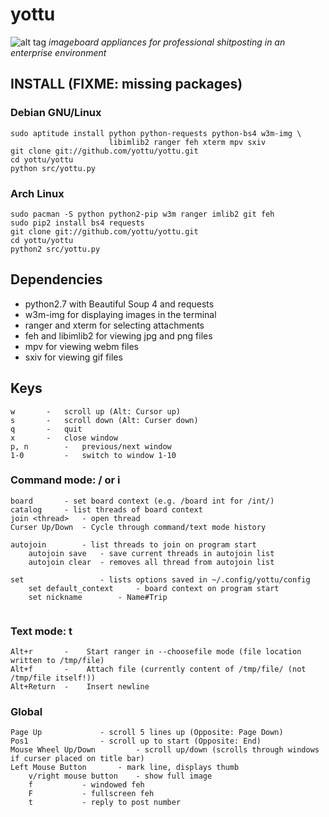 # yottu


![alt tag](https://raw.github.com/yottu/yottu/master/screenshot.png)
_imageboard appliances for professional shitposting in an enterprise environment_

## INSTALL (FIXME: missing packages)
### Debian GNU/Linux
```
sudo aptitude install python python-requests python-bs4 w3m-img \
                      libimlib2 ranger feh xterm mpv sxiv
git clone git://github.com/yottu/yottu.git
cd yottu/yottu
python src/yottu.py
```

### Arch Linux
```
sudo pacman -S python python2-pip w3m ranger imlib2 git feh
sudo pip2 install bs4 requests
git clone git://github.com/yottu/yottu.git
cd yottu/yottu
python2 src/yottu.py
```

## Dependencies
- python2.7 with Beautiful Soup 4 and requests
- w3m-img for displaying images in the terminal
- ranger and xterm for selecting attachments
- feh and libimlib2 for viewing jpg and png files
- mpv for viewing webm files
- sxiv for viewing gif files

## Keys
```
w 		- 	scroll up (Alt: Cursor up)
s 		- 	scroll down (Alt: Curser down)
q 		-	quit
x		-	close window
p, n 		- 	previous/next window
1-0 		-	switch to window 1-10
```

### Command mode: / or i
```
board 		- set board context (e.g. /board int for /int/)
catalog 	- list threads of board context
join <thread>	- open thread
Curser Up/Down 	- Cycle through command/text mode history

autojoin 		- list threads to join on program start
	autojoin save 	- save current threads in autojoin list
	autojoin clear	- removes all thread from autojoin list
	
set 				- lists options saved in ~/.config/yottu/config
	set default_context 	- board context on program start
	set nickname 		- Name#Trip
	
```

### Text mode: t
```
Alt+r 		-	 Start ranger in --choosefile mode (file location written to /tmp/file)
Alt+f 		- 	 Attach file (currently content of /tmp/file/ (not /tmp/file itself!))
Alt+Return 	-	 Insert newline
```

### Global
```
Page Up 			- scroll 5 lines up (Opposite: Page Down)
Pos1				- scroll up to start (Opposite: End)
Mouse Wheel Up/Down 		- scroll up/down (scrolls through windows if curser placed on title bar)
Left Mouse Button 		- mark line, displays thumb 
	v/right mouse button 	- show full image
	f 			- windowed feh
	F 			- fullscreen feh
	t 			- reply to post number
```
